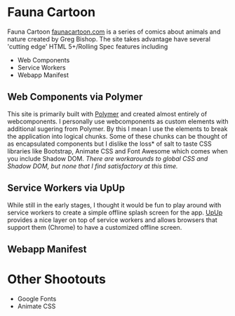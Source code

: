 # Fauna Cartoon

Fauna Cartoon [faunacartoon.com](https://faunacartoon.com) is a series of comics about
animals and nature created by Greg Bishop.  The site takes advantage have several
'cutting edge' HTML 5+/Rolling Spec features including

- Web Components
- Service Workers
- Webapp Manifest

## Web Components via Polymer

This site is primarily built with [Polymer]() and created almost entirely of
webcomponents.  I personally use webcomponents as custom elements with additional
sugering from Polymer.  By this I mean I use the elements to break the application
into logical chunks.  Some of these chunks can be thought of as encapsulated
components but I dislike the loss* of salt to taste CSS libraries like Bootstrap,
Animate CSS and Font Awesome which comes when you include Shadow DOM.  *There are
workarounds to global CSS and Shadow DOM, but none that I find satisfactory at this time.*

## Service Workers via UpUp

While still in the early stages, I thought it would be fun to play around with
service workers to create a simple offline splash screen for the app.  [UpUp]()
provides a nice layer on top of service workers and allows browsers that support
them (Chrome) to have a customized offline screen.

## Webapp Manifest


# Other Shootouts
 - Google Fonts
 - Animate CSS
